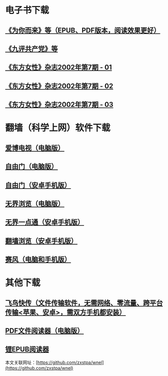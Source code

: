 # 电子书下载
## [**《为你而来》等（EPUB、PDF版本，阅读效果更好）**](https://github.com/zxstpa/wnel/files/4891426/wnel.zip)
## [**《九评共产党》等**](https://github.com/zxstpa/wnel/files/4888646/9p.zip)
## [**《东方女性》杂志2002年第7期 - 01**](https://github.com/zxstpa/wnel/files/4816977/DFNX-2002.7-01.zip)
## [**《东方女性》杂志2002年第7期 - 02**](https://github.com/zxstpa/wnel/files/4816982/DFNX-2002.7-02.zip)
## [**《东方女性》杂志2002年第7期 - 03**](https://github.com/zxstpa/wnel/files/4817007/DFNX-2002.7-03.zip)

# 翻墙（科学上网）软件下载
## [**爱博电视（电脑版）**](https://github.com/zxstpa/wnel/files/4812881/Green_iPPOTV.zip)
## [**自由门（电脑版）**](https://github.com/zxstpa/wnel/files/4841991/fg786p.zip)
## [**自由门（安卓手机版）**](https://github.com/zxstpa/wnel/files/4812824/fgma42.zip)
## [**无界浏览（电脑版）**](https://github.com/zxstpa/wnel/files/4812782/u.zip)
## [**无界一点通（安卓手机版）**](https://github.com/zxstpa/wnel/files/4812890/um.zip)
## [**翻墙浏览（安卓手机版）**](https://github.com/zxstpa/wnel/files/4964979/fq.zip)
## [**赛风（电脑和手机版）**](https://s3.amazonaws.com/psiphon/web/mjr4-p23r-puwl/zh/download.html#direct)

# 其他下载
## [**飞鸟快传（文件传输软件，无需网络、零流量、跨平台传输<苹果、安卓>，需双方手机都安装）**](https://github.com/zxstpa/wnel/files/4862999/feiniaokc_v2.4_from1.zip)
## [**PDF文件阅读器（电脑版）**](https://github.com/zxstpa/wnel/files/4867289/PDF.zip)
## [**锂EPUB阅读器**](https://github.com/zxstpa/wnel/files/4862984/Lithium_78.zip)

本文关联网址：[https://github.com/zxstpa/wnel](https://github.com/zxstpa/wnel)

